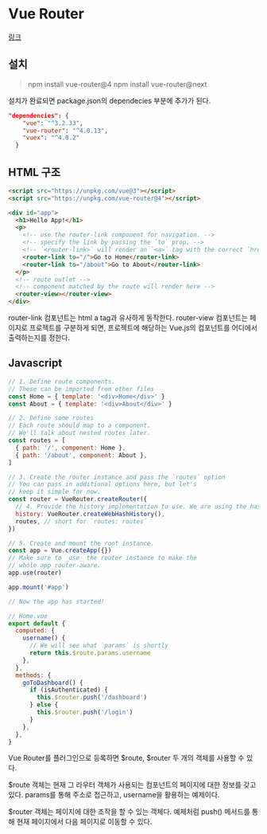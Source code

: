 # Vue Router
[링크](https://router.vuejs.org/introduction.html)

## 설치

> npm install vue-router@4
> npm install vue-router@next

설치가 완료되면 package.json의 dependecies 부분에 추가가 된다.
```json
"dependencies": {
    "vue": "^3.2.33",
    "vue-router": "^4.0.13",
    "vuex": "^4.0.2"
  }
```

## HTML 구조

```html
<script src="https://unpkg.com/vue@3"></script>
<script src="https://unpkg.com/vue-router@4"></script>

<div id="app">
  <h1>Hello App!</h1>
  <p>
    <!-- use the router-link component for navigation. -->
    <!-- specify the link by passing the `to` prop. -->
    <!-- `<router-link>` will render an `<a>` tag with the correct `href` attribute -->
    <router-link to="/">Go to Home</router-link>
    <router-link to="/about">Go to About</router-link>
  </p>
  <!-- route outlet -->
  <!-- component matched by the route will render here -->
  <router-view></router-view>
</div>
```

router-link 컴포넌트는 html a tag과 유사하게 동작한다. router-view 컴포넌트는 페이지로 프로젝트를 구분하게 되면, 프로젝트에 해당하는 Vue.js의 컴포넌트를 어디에서 출력하는지를 정한다.

## Javascript

```js
// 1. Define route components.
// These can be imported from other files
const Home = { template: '<div>Home</div>' }
const About = { template: '<div>About</div>' }

// 2. Define some routes
// Each route should map to a component.
// We'll talk about nested routes later.
const routes = [
  { path: '/', component: Home },
  { path: '/about', component: About },
]

// 3. Create the router instance and pass the `routes` option
// You can pass in additional options here, but let's
// keep it simple for now.
const router = VueRouter.createRouter({
  // 4. Provide the history implementation to use. We are using the hash history for simplicity here.
  history: VueRouter.createWebHashHistory(),
  routes, // short for `routes: routes`
})

// 5. Create and mount the root instance.
const app = Vue.createApp({})
// Make sure to _use_ the router instance to make the
// whole app router-aware.
app.use(router)

app.mount('#app')

// Now the app has started!
```

```js
// Home.vue
export default {
  computed: {
    username() {
      // We will see what `params` is shortly
      return this.$route.params.username
    },
  },
  methods: {
    goToDashboard() {
      if (isAuthenticated) {
        this.$router.push('/dashboard')
      } else {
        this.$router.push('/login')
      }
    },
  },
}
```

Vue Router를 플러그인으로 등록하면 $route, $router 두 개의 객체를 사용할 수 있다.

$route 객체는 현재 그 라우터 객체가 사용되는 컴포넌트의 페이지에 대한 정보를 갖고 있다. params를 통해 주소로 접근하고, username을 활용하는 예제이다.

$router 객체는 페이지에 대한 조작을 할 수 있는 객체다. 예제처럼 push() 메서드를 통해 현재 페이지에서 다음 페이지로 이동할 수 있다.
